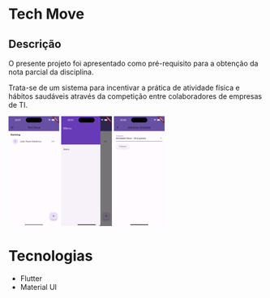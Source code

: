 # Tech Move

## Descrição

O presente projeto foi apresentado como pré-requisito para a obtenção da nota parcial da disciplina.

Trata-se de um sistema para incentivar a prática de atividade física e hábitos saudáveis através da competição entre colaboradores de empresas de TI.

<p float="left">
<img src="docs/Simulator Screenshot - iPhone 15 Pro - 2024-04-09 at 22.01.44.png" width=100>
<img src="docs/Simulator Screenshot - iPhone 15 Pro - 2024-04-09 at 22.01.48.png" width=100>
<img src="docs/Simulator Screenshot - iPhone 15 Pro - 2024-04-09 at 22.02.04.png" width=100>
</p>

# Tecnologias
- Flutter
- Material UI